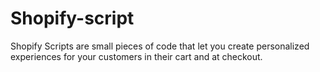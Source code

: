 # Shopify-script
Shopify Scripts are small pieces of code that let you create personalized experiences for your customers in their cart and at checkout.
